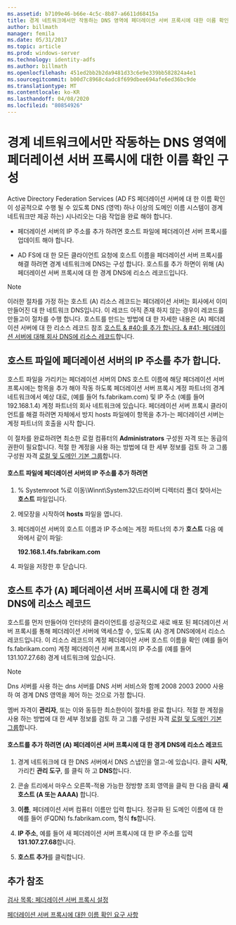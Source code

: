 ```yaml
---
ms.assetid: b7109e46-b66e-4c5c-8b87-a6611d68415a
title: 경계 네트워크에서만 작동하는 DNS 영역에 페더레이션 서버 프록시에 대한 이름 확인 구성
author: billmath
manager: femila
ms.date: 05/31/2017
ms.topic: article
ms.prod: windows-server
ms.technology: identity-adfs
ms.author: billmath
ms.openlocfilehash: 451ed2bb2b2da9481d33c6e9e339bb582824a4e1
ms.sourcegitcommit: b00d7c8968c4adc8f699dbee694afe6ed36bc9de
ms.translationtype: MT
ms.contentlocale: ko-KR
ms.lasthandoff: 04/08/2020
ms.locfileid: "80854926"
---
```

# <a name="configure-name-resolution-for-a-federation-server-proxy-in-a-dns-zone-that-serves-only-the-perimeter-network"></a>경계 네트워크에서만 작동하는 DNS 영역에 페더레이션 서버 프록시에 대한 이름 확인 구성


Active Directory Federation Services \(AD FS 페더레이션 서버에 대 한 이름 확인이 성공적으로 수행 될 수 있도록 DNS \(영역\) 하나 이상의 도메인 이름 시스템이 경계 네트워크만 제공 하는\) 시나리오는 다음 작업을 완료 해야 합니다.  
  
-   페더레이션 서버의 IP 주소를 추가 하려면 호스트 파일에 페더레이션 서버 프록시를 업데이트 해야 합니다.  
  
-   AD FS에 대 한 모든 클라이언트 요청에 호스트 이름을 페더레이션 서버 프록시를 해결 하려면 경계 네트워크에 DNS는 구성 합니다. 호스트를 추가 하면이 위해 \(A\) 페더레이션 서버 프록시에 대 한 경계 DNS에 리소스 레코드입니다.  
  
> [!NOTE]  
> 이러한 절차를 가정 하는 호스트 \(A\) 리소스 레코드는 페더레이션 서버는 회사에서 이미 만들어진 대 한 네트워크 DNS입니다. 이 레코드 아직 존재 하지 않는 경우이 레코드를 만들고이 절차를 수행 합니다. 호스트를 만드는 방법에 대 한 자세한 내용은 \(A\) 페더레이션 서버에 대 한 리소스 레코드 참조 [호스트 & #40;를 추가 합니다. & #41; 페더레이션 서버에 대해 회사 DNS에 리소스 레코드](Add-a-Host--A--Resource-Record-to-Corporate-DNS-for-a-Federation-Server.md)합니다.  
  
## <a name="add-the-ip-address-of-a-federation-server-to-the-hosts-file"></a>호스트 파일에 페더레이션 서버의 IP 주소를 추가 합니다.  
호스트 파일을 가리키는 페더레이션 서버의 DNS 호스트 이름에 해당 페더레이션 서버 프록시에는 항목을 추가 해야 작동 하도록 페더레이션 서버 프록시 계정 파트너의 경계 네트워크에서 예상 대로, \(예를 들어 fs.fabrikam.com\) 및 IP 주소 \(예를 들어 192.168.1.4\) 계정 파트너의 회사 네트워크에 있습니다. 페더레이션 서버 프록시 클라이언트를 해결 하려면 자체에서 방지 hosts 파일에이 항목을 추가\-는 페더레이션 서버는 계정 파트너의 호출을 시작 합니다.  
  
이 절차를 완료하려면 최소한 로컬 컴퓨터의 **Administrators** 구성원 자격 또는 동급의 권한이 필요합니다.  적절 한 계정을 사용 하는 방법에 대 한 세부 정보를 검토 하 고 그룹 구성원 자격 [로컬 및 도메인 기본 그룹](https://go.microsoft.com/fwlink/?LinkId=83477)합니다.   
  
#### <a name="to-add-the-ip-address-of-a-federation-server-to-the-hosts-file"></a>호스트 파일에 페더레이션 서버의 IP 주소를 추가 하려면  
  
1.  % Systemroot %로 이동\\Winnt\\System32\\드라이버 디렉터리 폴더 찾아서는 **호스트** 파일입니다.  
  
2.  메모장을 시작하여 **hosts** 파일을 엽니다.  
  
3.  페더레이션 서버의 호스트 이름과 IP 주소에는 계정 파트너의 추가 **호스트** 다음 예와에서 같이 파일:  
  
    **192.168.1.4fs.fabrikam.com**  
  
4.  파일을 저장한 후 닫습니다.  
  
## <a name="add-a-host-a-resource-record-to-perimeter-dns-for-a-federation-server-proxy"></a>호스트 추가 \(A\) 페더레이션 서버 프록시에 대 한 경계 DNS에 리소스 레코드  
호스트를 먼저 만들어야 인터넷의 클라이언트를 성공적으로 새로 배포 된 페더레이션 서버 프록시를 통해 페더레이션 서버에 액세스할 수, 있도록 \(A\) 경계 DNS에에서 리소스 레코드입니다. 이 리소스 레코드의 계정 페더레이션 서버 호스트 이름을 확인 \(예를 들어 fs.fabrikam.com\) 계정 페더레이션 서버 프록시의 IP 주소를 \(예를 들어 131.107.27.68\) 경계 네트워크에 있습니다.  
  
> [!NOTE]  
> Dns 서버를 사용 하는 dns 서버를 DNS 서버 서비스와 함께 2008 2003 2000 사용 하 여 경계 DNS 영역을 제어 하는 것으로 가정 합니다.  
  
멤버 자격이 **관리자**, 또는 이와 동등한 최소한이이 절차를 완료 합니다.  적절 한 계정을 사용 하는 방법에 대 한 세부 정보를 검토 하 고 그룹 구성원 자격 [로컬 및 도메인 기본 그룹](https://go.microsoft.com/fwlink/?LinkId=83477)합니다.   
  
#### <a name="to-add-a-host-a-resource-record-to-perimeter-dns-for-a-federation-server-proxy"></a>호스트를 추가 하려면 \(A\) 페더레이션 서버 프록시에 대 한 경계 DNS에 리소스 레코드  
  
1.  경계 네트워크에 대 한 DNS 서버에서 DNS 스냅인을 열고\-에 있습니다. 클릭 **시작**, 가리킨 **관리 도구**, 를 클릭 하 고 **DNS**합니다.  
  
2.  콘솔 트리에서 마우스 오른쪽\-적용 가능한 정방향 조회 영역을 클릭 한 다음 클릭 **새 호스트 \(A 또는 AAAA\)** 합니다.  
  
3.  **이름**, 페더레이션 서버 컴퓨터 이름만 입력 합니다. 정규화 된 도메인 이름에 대 한 예를 들어 \(FQDN\) fs.fabrikam.com, 형식 **fs**합니다.  
  
4.  **IP 주소**, 예를 들어 새 페더레이션 서버 프록시에 대 한 IP 주소를 입력 **131.107.27.68**합니다.  
  
5.  **호스트 추가**를 클릭합니다.  
  
## <a name="additional-references"></a>추가 참조  
[검사 목록: 페더레이션 서버 프록시 설정](Checklist--Setting-Up-a-Federation-Server-Proxy.md)  
  
[페더레이션 서버 프록시에 대한 이름 확인 요구 사항](https://technet.microsoft.com/library/dd807055.aspx)  
  

